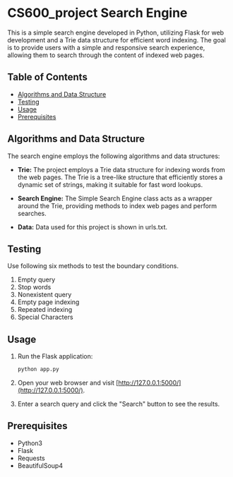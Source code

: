 # CS600_project Search Engine

This is a simple search engine developed in Python, utilizing Flask for web development and a Trie data structure for efficient word indexing. The goal is to provide users with a simple and responsive search experience, allowing them to search through the content of indexed web pages.

## Table of Contents
- [Algorithms and Data Structure](#algorithms-and-data-structure)
- [Testing](#testing)
- [Usage](#usage)
- [Prerequisites](#prerequisites)


## Algorithms and Data Structure

The search engine employs the following algorithms and data structures:

- **Trie:** The project employs a Trie data structure for indexing words from the web pages. The Trie is a tree-like structure that efficiently stores a dynamic set of strings, making it suitable for fast word lookups.

- **Search Engine:** The Simple Search Engine class acts as a wrapper around the Trie, providing methods to index web pages and perform searches.
  
- **Data:** Data used for this project is shown in urls.txt.

## Testing

Use following six methods to test the boundary conditions.
1. Empty query
2. Stop words
3. Nonexistent query
4. Empty page indexing
5. Repeated indexing
6. Special Characters

## Usage

1. Run the Flask application:

    ```bash
    python app.py
    ```

2. Open your web browser and visit [http://127.0.0.1:5000/](http://127.0.0.1:5000/).

3. Enter a search query and click the "Search" button to see the results.

## Prerequisites

- Python3
- Flask
- Requests
- BeautifulSoup4
